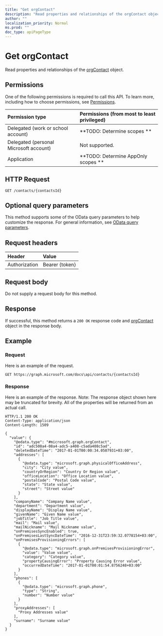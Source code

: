 ```yaml
---
title: "Get orgContact"
description: "Read properties and relationships of the orgContact object."
author: ""
localization_priority: Normal
ms.prod: ""
doc_type: apiPageType
---
```


# Get orgContact

Read properties and relationships of the [orgContact](../resources/orgcontact.md) object.

## Permissions
One of the following permissions is required to call this API. To learn more, including how to choose permissions, see [Permissions](/concepts/permissions-reference.md).

|Permission type|Permissions (from most to least privileged)|
|:---|:---|
|Delegated (work or school account)|**TODO: Determine scopes **|
|Delegated (personal Microsoft account)|Not supported.|
|Application|**TODO: Determine AppOnly scopes **|

## HTTP Request
<!-- {
  "blockType": "ignored"
}
-->
``` http
GET /contacts/{contactsId}
```

## Optional query parameters
This method supports some of the OData query parameters to help customize the response. For general information, see [OData query parameters](/graph/query-parameters).

## Request headers
|Header|Value|
|:---|:---|
|Authorization|Bearer {token}|

## Request body
Do not supply a request body for this method.

## Response
If successful, this method returns a `200 OK` response code and [orgContact](../resources/orgcontact.md) object in the response body.

## Example

### Request
Here is an example of the request.
<!-- {
  "blockType": "request",
  "name": "get_orgcontact"
}
-->
``` http
GET https://graph.microsoft.com/docs\api/contacts/{contactsId}
```

### Response
Here is an example of the response. Note: The response object shown here may be truncated for brevity. All of the properties will be returned from an actual call.
<!-- {
  "blockType": "response",
  "truncated": true,
  "@odata.type": "microsoft.graph.orgContact"
}
-->
``` http
HTTP/1.1 200 OK
Content-Type: application/json
Content-Length: 1509

{
  "value": {
    "@odata.type": "#microsoft.graph.orgContact",
    "id": "adc508a4-08a4-adc5-a408-c5ada408c5ad",
    "deletedDateTime": "2017-01-01T00:00:34.0507931+03:00",
    "addresses": [
      {
        "@odata.type": "microsoft.graph.physicalOfficeAddress",
        "city": "City value",
        "countryOrRegion": "Country Or Region value",
        "officeLocation": "Office Location value",
        "postalCode": "Postal Code value",
        "state": "State value",
        "street": "Street value"
      }
    ],
    "companyName": "Company Name value",
    "department": "Department value",
    "displayName": "Display Name value",
    "givenName": "Given Name value",
    "jobTitle": "Job Title value",
    "mail": "Mail value",
    "mailNickname": "Mail Nickname value",
    "onPremisesSyncEnabled": true,
    "onPremisesLastSyncDateTime": "2016-12-31T23:59:32.0778154+03:00",
    "onPremisesProvisioningErrors": [
      {
        "@odata.type": "microsoft.graph.onPremisesProvisioningError",
        "value": "Value value",
        "category": "Category value",
        "propertyCausingError": "Property Causing Error value",
        "occurredDateTime": "2017-01-01T00:01:54.8756248+03:00"
      }
    ],
    "phones": [
      {
        "@odata.type": "microsoft.graph.phone",
        "type": "String",
        "number": "Number value"
      }
    ],
    "proxyAddresses": [
      "Proxy Addresses value"
    ],
    "surname": "Surname value"
  }
}
```

